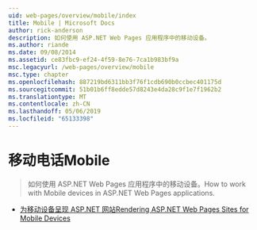```yaml
---
uid: web-pages/overview/mobile/index
title: Mobile | Microsoft Docs
author: rick-anderson
description: 如何使用 ASP.NET Web Pages 应用程序中的移动设备。
ms.author: riande
ms.date: 09/08/2014
ms.assetid: ce83fbc9-ef24-4f59-8e76-7ca1b983bf9a
msc.legacyurl: /web-pages/overview/mobile
msc.type: chapter
ms.openlocfilehash: 887219bd6311bb3f76f1cdb690b0ccbec401175d
ms.sourcegitcommit: 51b01b6ff8edde57d8243e4da28c9f1e7f1962b2
ms.translationtype: MT
ms.contentlocale: zh-CN
ms.lasthandoff: 05/06/2019
ms.locfileid: "65133398"
---
```

# <a name="mobile"></a><span data-ttu-id="fd83b-103">移动电话</span><span class="sxs-lookup"><span data-stu-id="fd83b-103">Mobile</span></span>

> <span data-ttu-id="fd83b-104">如何使用 ASP.NET Web Pages 应用程序中的移动设备。</span><span class="sxs-lookup"><span data-stu-id="fd83b-104">How to work with Mobile devices in ASP.NET Web Pages applications.</span></span>

- [<span data-ttu-id="fd83b-105">为移动设备呈现 ASP.NET 网站</span><span class="sxs-lookup"><span data-stu-id="fd83b-105">Rendering ASP.NET Web Pages Sites for Mobile Devices</span></span>](rendering-aspnet-web-pages-sites-for-mobile-devices.md)
